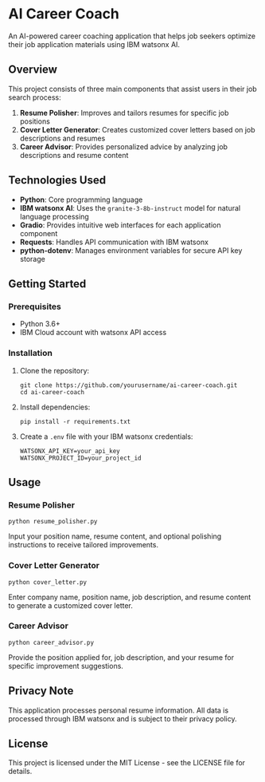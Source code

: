 # AI Career Coach

An AI-powered career coaching application that helps job seekers optimize their job application materials using IBM watsonx AI.

## Overview

This project consists of three main components that assist users in their job search process:

1. **Resume Polisher**: Improves and tailors resumes for specific job positions
2. **Cover Letter Generator**: Creates customized cover letters based on job descriptions and resumes
3. **Career Advisor**: Provides personalized advice by analyzing job descriptions and resume content

## Technologies Used

- **Python**: Core programming language
- **IBM watsonx AI**: Uses the `granite-3-8b-instruct` model for natural language processing
- **Gradio**: Provides intuitive web interfaces for each application component
- **Requests**: Handles API communication with IBM watsonx
- **python-dotenv**: Manages environment variables for secure API key storage

## Getting Started

### Prerequisites

- Python 3.6+
- IBM Cloud account with watsonx API access

### Installation

1. Clone the repository:
    ```
    git clone https://github.com/yourusername/ai-career-coach.git
    cd ai-career-coach
    ```

2. Install dependencies:
    ```
    pip install -r requirements.txt
    ```

3. Create a `.env` file with your IBM watsonx credentials:
    ```
    WATSONX_API_KEY=your_api_key
    WATSONX_PROJECT_ID=your_project_id
    ```

## Usage

### Resume Polisher
```
python resume_polisher.py
```
Input your position name, resume content, and optional polishing instructions to receive tailored improvements.

### Cover Letter Generator
```
python cover_letter.py
```
Enter company name, position name, job description, and resume content to generate a customized cover letter.

### Career Advisor
```
python career_advisor.py
```
Provide the position applied for, job description, and your resume for specific improvement suggestions.

## Privacy Note

This application processes personal resume information. All data is processed through IBM watsonx and is subject to their privacy policy.

## License

This project is licensed under the MIT License - see the LICENSE file for details.
